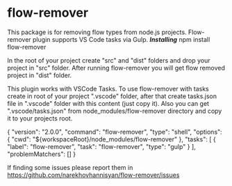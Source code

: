 # flow-remover
This package is for removing flow types from node.js projects. Flow-remover plugin supports VS Code tasks via Gulp. 
***Installing***
npm install flow-remover

In the root of your project create "src" and "dist" folders and drop your project in "src" folder.
After running flow-remover you will get flow removed project in "dist" folder. 

This plugin works with VSCode Tasks. To use flow-remover with tasks create in root of your project ".vscode" folder, after that create tasks.json file in ".vscode" folder
with this content (just copy it). Also you can get ".vscode/tasks.json" from node_modules/flow-remover directory and copy it to your projects root.

{
    "version": "2.0.0",
    "command": "flow-remover",
    "type": "shell",
    "options": {
        "cwd": "${workspaceRoot}/node_modules/flow-remover"
    },
    "tasks": [
        {
            "label": "flow-remover",
            "task": "flow-remover",
            "type": "gulp"
        }
    ],
    "problemMatchers": []
}

If finding some issues please report them in https://github.com/narekhovhannisyan/flow-remover/issues